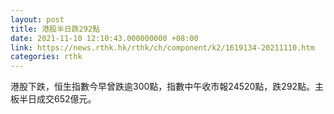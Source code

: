 ```yaml
---
layout: post
title: 港股半日跌292點
date: 2021-11-10 12:10:43.000000000 +08:00
link: https://news.rthk.hk/rthk/ch/component/k2/1619134-20211110.htm
categories: rthk
---
```


港股下跌，恒生指數今早曾跌逾300點，指數中午收市報24520點，跌292點。主板半日成交652億元。
